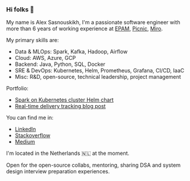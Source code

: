 ### Hi folks 👋

My name is Alex Sasnouskikh, I'm a passionate software engineer with more than 6 years of working experience at [EPAM](https://www.epam.com/), [Picnic](https://picnic.app/), [Miro](https://miro.com/).

My primary skills are:
- Data & MLOps: Spark, Kafka, Hadoop, Airflow
- Cloud: AWS, Azure, GCP
- Backend: Java, Python, SQL, Docker
- SRE & DevOps: Kubernetes, Helm, Prometheus, Grafana, CI/CD, IaaC
- Misc: R&D, open-source, technical leadership, project management

Portfolio:
- [Spark on Kubernetes cluster Helm chart](https://github.com/JahstreetOrg/spark-on-kubernetes-helm)
- [Real-time delivery tracking blog post](https://medium.com/picnic-engineering/real-time-delivery-tracking-with-the-picnic-delivery-radar-292555df2179)

You can find me in:
- [LinkedIn](https://www.linkedin.com/in/jahstreet/)
- [Stackoverflow](https://stackoverflow.com/users/7947644/aliaksandr-sasnouskikh)
- [Medium](https://medium.com/@Aliaksandr_Sasnouskikh)

I'm located in the Netherlands :netherlands: at the moment.

Open for the open-source collabs, mentoring, sharing DSA and system design interview preparation experiences.
